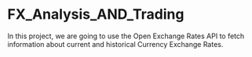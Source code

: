 # FX_Analysis_AND_Trading
In this project, we are going to use the Open Exchange Rates API to fetch information about current and historical Currency Exchange Rates.
